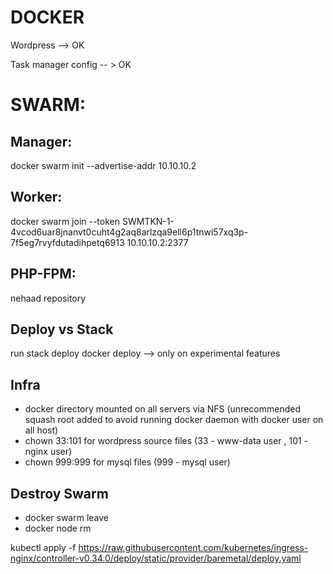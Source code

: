 # DOCKER

Wordpress --> OK

Task manager config -- > OK

# SWARM:

## Manager:
docker swarm init --advertise-addr 10.10.10.2

## Worker:
docker swarm join --token SWMTKN-1-4vcod6uar8jnanvt0cuht4g2aq8arlzqa9ell6p1tnwi57xq3p-7f5eg7rvyfdutadihpetq6913 10.10.10.2:2377

## PHP-FPM:
nehaad repository

## Deploy vs Stack
run stack deploy
docker deploy --> only on experimental features

## Infra 
 - docker directory mounted on all servers via NFS (unrecommended squash root added to avoid running docker daemon with docker user on all host)
 - chown 33:101 for wordpress source files (33 - www-data user , 101 - nginx user)
 - chown 999:999 for mysql files (999 - mysql user)

## Destroy Swarm
 - docker swarm leave
 - docker node rm <nodename>


kubectl apply -f https://raw.githubusercontent.com/kubernetes/ingress-nginx/controller-v0.34.0/deploy/static/provider/baremetal/deploy.yaml
